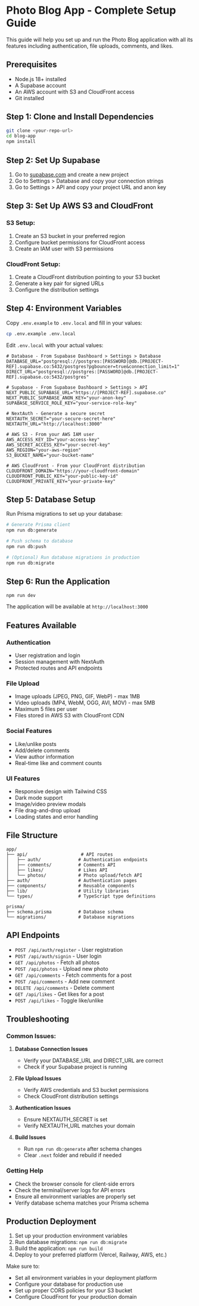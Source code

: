 # Photo Blog App - Complete Setup Guide

This guide will help you set up and run the Photo Blog application with all its features including authentication, file uploads, comments, and likes.

## Prerequisites

- Node.js 18+ installed
- A Supabase account
- An AWS account with S3 and CloudFront access
- Git installed

## Step 1: Clone and Install Dependencies

```bash
git clone <your-repo-url>
cd blog-app
npm install
```

## Step 2: Set Up Supabase

1. Go to [supabase.com](https://supabase.com) and create a new project
2. Go to Settings > Database and copy your connection strings
3. Go to Settings > API and copy your project URL and anon key

## Step 3: Set Up AWS S3 and CloudFront

### S3 Setup:
1. Create an S3 bucket in your preferred region
2. Configure bucket permissions for CloudFront access
3. Create an IAM user with S3 permissions

### CloudFront Setup:
1. Create a CloudFront distribution pointing to your S3 bucket
2. Generate a key pair for signed URLs
3. Configure the distribution settings

## Step 4: Environment Variables

Copy `.env.example` to `.env.local` and fill in your values:

```bash
cp .env.example .env.local
```

Edit `.env.local` with your actual values:

```env
# Database - From Supabase Dashboard > Settings > Database
DATABASE_URL="postgresql://postgres:[PASSWORD]@db.[PROJECT-REF].supabase.co:5432/postgres?pgbouncer=true&connection_limit=1"
DIRECT_URL="postgresql://postgres:[PASSWORD]@db.[PROJECT-REF].supabase.co:5432/postgres"

# Supabase - From Supabase Dashboard > Settings > API
NEXT_PUBLIC_SUPABASE_URL="https://[PROJECT-REF].supabase.co"
NEXT_PUBLIC_SUPABASE_ANON_KEY="your-anon-key"
SUPABASE_SERVICE_ROLE_KEY="your-service-role-key"

# NextAuth - Generate a secure secret
NEXTAUTH_SECRET="your-secure-secret-here"
NEXTAUTH_URL="http://localhost:3000"

# AWS S3 - From your AWS IAM user
AWS_ACCESS_KEY_ID="your-access-key"
AWS_SECRET_ACCESS_KEY="your-secret-key"
AWS_REGION="your-aws-region"
S3_BUCKET_NAME="your-bucket-name"

# AWS CloudFront - From your CloudFront distribution
CLOUDFRONT_DOMAIN="https://your-cloudfront-domain"
CLOUDFRONT_PUBLIC_KEY="your-public-key-id"
CLOUDFRONT_PRIVATE_KEY="your-private-key"
```

## Step 5: Database Setup

Run Prisma migrations to set up your database:

```bash
# Generate Prisma client
npm run db:generate

# Push schema to database
npm run db:push

# (Optional) Run database migrations in production
npm run db:migrate
```

## Step 6: Run the Application

```bash
npm run dev
```

The application will be available at `http://localhost:3000`

## Features Available

### Authentication
- User registration and login
- Session management with NextAuth
- Protected routes and API endpoints

### File Upload
- Image uploads (JPEG, PNG, GIF, WebP) - max 1MB
- Video uploads (MP4, WebM, OGG, AVI, MOV) - max 5MB
- Maximum 5 files per user
- Files stored in AWS S3 with CloudFront CDN

### Social Features
- Like/unlike posts
- Add/delete comments
- View author information
- Real-time like and comment counts

### UI Features
- Responsive design with Tailwind CSS
- Dark mode support
- Image/video preview modals
- File drag-and-drop upload
- Loading states and error handling

## File Structure

```
app/
├── api/                    # API routes
│   ├── auth/              # Authentication endpoints
│   ├── comments/          # Comments API
│   ├── likes/             # Likes API
│   └── photos/            # Photo upload/fetch API
├── auth/                  # Authentication pages
├── components/            # Reusable components
├── lib/                   # Utility libraries
└── types/                 # TypeScript type definitions

prisma/
├── schema.prisma          # Database schema
└── migrations/            # Database migrations
```

## API Endpoints

- `POST /api/auth/register` - User registration
- `POST /api/auth/signin` - User login
- `GET /api/photos` - Fetch all photos
- `POST /api/photos` - Upload new photo
- `GET /api/comments` - Fetch comments for a post
- `POST /api/comments` - Add new comment
- `DELETE /api/comments` - Delete comment
- `GET /api/likes` - Get likes for a post
- `POST /api/likes` - Toggle like/unlike

## Troubleshooting

### Common Issues:

1. **Database Connection Issues**
   - Verify your DATABASE_URL and DIRECT_URL are correct
   - Check if your Supabase project is running

2. **File Upload Issues**
   - Verify AWS credentials and S3 bucket permissions
   - Check CloudFront distribution settings

3. **Authentication Issues**
   - Ensure NEXTAUTH_SECRET is set
   - Verify NEXTAUTH_URL matches your domain

4. **Build Issues**
   - Run `npm run db:generate` after schema changes
   - Clear `.next` folder and rebuild if needed

### Getting Help

- Check the browser console for client-side errors
- Check the terminal/server logs for API errors
- Ensure all environment variables are properly set
- Verify database schema matches your Prisma schema

## Production Deployment

1. Set up your production environment variables
2. Run database migrations: `npm run db:migrate`
3. Build the application: `npm run build`
4. Deploy to your preferred platform (Vercel, Railway, AWS, etc.)

Make sure to:
- Set all environment variables in your deployment platform
- Configure your database for production use
- Set up proper CORS policies for your S3 bucket
- Configure CloudFront for your production domain
